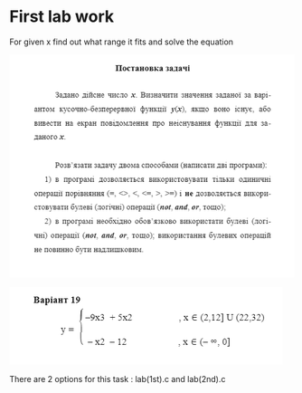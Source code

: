 # First lab work
For given x find out what range it fits and solve the equation 

![task](https://github.com/rogosnyi/Labs_ASD/blob/main/lab1/Task.png)


![Variant](https://github.com/rogosnyi/Labs_ASD/blob/main/lab1/Variant.png)


There are 2 options for this task : lab(1st).c and lab(2nd).c 
